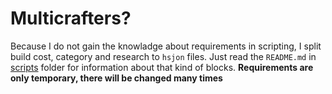 # Multicrafters?

Because I do not gain the knowladge about requirements in scripting, I split build cost, category and research to `hsjon` files.
Just read the `README.md` in [scripts](scripts/README.md) folder for information about that kind of blocks.
**Requirements are only temporary, there will be changed many times**
